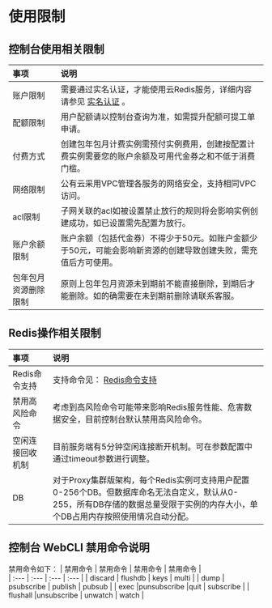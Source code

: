 # 使用限制

##  控制台使用相关限制

|  事项 |  说明  |
| :--- | :---  |
|  账户限制	|  需要通过实名认证，才能使用云Redis服务，详细内容请参见 [实名认证](https://docs.jdcloud.com/cn/real-name-verification/introduction) 。|  
|  配额限制	|  用户配额请以控制台查询为准，如需提升配额可提工单申请。|  
|  付费方式	|   创建包年包月计费实例需预付实例费用，创建按配置计费实例需要您的账户余额及可用代金券之和不低于消费门槛。|  
|  网络限制	|  公有云采用VPC管理各服务的网络安全，支持相同VPC访问。|  
|  acl限制	|  子网关联的acl如被设置禁止放行的规则将会影响实例创建成功，如已设置需先配置为放行。|  
|  账户余额限制	|  账户余额（包括代金券）不得少于50元。如账户金额少于50元，可能会影响新资源的创建导致创建失败，需充值后方可使用。|  
|  包年包月资源删除限制	|  原则上包年包月资源未到期前不能直接删除，到期后才能删除。如的确需要在未到期前删除请联系客服。|  


##  Redis操作相关限制

|  事项 |  说明  |
| :--- | :---  |
|  Redis命令支持	|  支持命令见：   [Redis命令支持](../Introduction/Command-Supported.md)		|  
|  禁用高风险命令|  考虑到高风险命令可能带来影响Redis服务性能、危害数据安全，目前控制台默认禁用高风险命令。|  
|  空闲连接回收机制	|  目前服务端有5分钟空闲连接断开机制。可在参数配置中通过timeout参数进行调整。  |  
|  DB	|  对于Proxy集群版架构，每个Redis实例可支持用户配置0-256个DB。但数据库命名无法自定义，默认从0-255，所有DB存储的数据总量受限于实例的内存大小，单个DB占用内存按照使用情况自动分配。|  

##  控制台 WebCLI 禁用命令说明
禁用命令如下：
|  禁用命令 |    禁用命令 |    禁用命令 |    禁用命令 |  
| :--- | :--- | :--- | :--- |
| discard | flushdb  | keys  | multi  |
| dump | psubscribe  | publish | pubsub  |
| exec  |punsubscribe  |quit  | subscribe  |
| flushall  |unsubscribe  | unwatch  | watch  |











